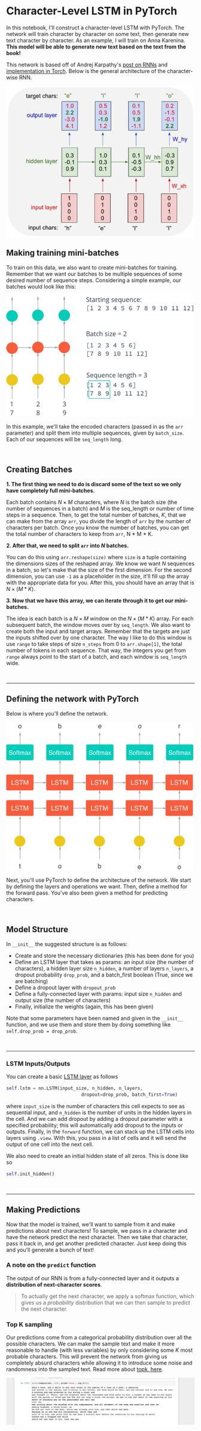 # Character-Level LSTM in PyTorch

In this notebook, I'll construct a character-level LSTM with PyTorch. The network will train character by character on some text, then generate new text character by character. As an example, I will train on Anna Karenina. **This model will be able to generate new text based on the text from the book!**

This network is based off of Andrej Karpathy's [post on RNNs](http://karpathy.github.io/2015/05/21/rnn-effectiveness/) and [implementation in Torch](https://github.com/karpathy/char-rnn). Below is the general architecture of the character-wise RNN.

<img align="center" src="images/charseq.jpeg" >

## Making training mini-batches


To train on this data, we also want to create mini-batches for training. Remember that we want our batches to be multiple sequences of some desired number of sequence steps. Considering a simple example, our batches would look like this:

<img src="images/sequence_batching@1x.png">


<br>

In this example, we'll take the encoded characters (passed in as the `arr` parameter) and split them into multiple sequences, given by `batch_size`. Each of our sequences will be `seq_length` long.

<br>

## Creating Batches

**1. The first thing we need to do is discard some of the text so we only have completely full mini-batches.**

Each batch contains $N \times M$ characters, where $N$ is the batch size (the number of sequences in a batch) and $M$ is the seq_length or number of time steps in a sequence. Then, to get the total number of batches, $K$, that we can make from the array `arr`, you divide the length of `arr` by the number of characters per batch. Once you know the number of batches, you can get the total number of characters to keep from `arr`, N * M * K.

**2. After that, we need to split `arr` into $N$ batches.** 

You can do this using `arr.reshape(size)` where `size` is a tuple containing the dimensions sizes of the reshaped array. We know we want $N$ sequences in a batch, so let's make that the size of the first dimension. For the second dimension, you can use `-1` as a placeholder in the size, it'll fill up the array with the appropriate data for you. After this, you should have an array that is $N \times (M * K)$.

**3. Now that we have this array, we can iterate through it to get our mini-batches.**

The idea is each batch is a $N \times M$ window on the $N \times (M * K)$ array. For each subsequent batch, the window moves over by `seq_length`. We also want to create both the input and target arrays. Remember that the targets are just the inputs shifted over by one character. The way I like to do this window is use `range` to take steps of size `n_steps` from $0$ to `arr.shape[1]`, the total number of tokens in each sequence. That way, the integers you get from `range` always point to the start of a batch, and each window is `seq_length` wide.

<br>

---
## Defining the network with PyTorch

Below is where you'll define the network.

<img src="images/charRNN.png" width=500px>

Next, you'll use PyTorch to define the architecture of the network. We start by defining the layers and operations we want. Then, define a method for the forward pass. You've also been given a method for predicting characters.

<br>

## Model Structure

In `__init__` the suggested structure is as follows:
* Create and store the necessary dictionaries (this has been done for you)
* Define an LSTM layer that takes as params: an input size (the number of characters), a hidden layer size `n_hidden`, a number of layers `n_layers`, a dropout probability `drop_prob`, and a batch_first boolean (True, since we are batching)
* Define a dropout layer with `dropout_prob`
* Define a fully-connected layer with params: input size `n_hidden` and output size (the number of characters)
* Finally, initialize the weights (again, this has been given)

Note that some parameters have been named and given in the `__init__` function, and we use them and store them by doing something like `self.drop_prob = drop_prob`.

<br>

---
### LSTM Inputs/Outputs

You can create a basic [LSTM layer](https://pytorch.org/docs/stable/nn.html#lstm) as follows

```python
self.lstm = nn.LSTM(input_size, n_hidden, n_layers, 
                            dropout=drop_prob, batch_first=True)
```

where `input_size` is the number of characters this cell expects to see as sequential input, and `n_hidden` is the number of units in the hidden layers in the cell. And we can add dropout by adding a dropout parameter with a specified probability; this will automatically add dropout to the inputs or outputs. Finally, in the `forward` function, we can stack up the LSTM cells into layers using `.view`. With this, you pass in a list of cells and it will send the output of one cell into the next cell.

We also need to create an initial hidden state of all zeros. This is done like so

```python
self.init_hidden()
```

<br>

---
## Making Predictions

Now that the model is trained, we'll want to sample from it and make predictions about next characters! To sample, we pass in a character and have the network predict the next character. Then we take that character, pass it back in, and get another predicted character. Just keep doing this and you'll generate a bunch of text!

### A note on the `predict`  function

The output of our RNN is from a fully-connected layer and it outputs a **distribution of next-character scores**.

> To actually get the next character, we apply a softmax function, which gives us a *probability* distribution that we can then sample to predict the next character.

### Top K sampling

Our predictions come from a categorical probability distribution over all the possible characters. We can make the sample text and make it more reasonable to handle (with less variables) by only considering some $K$ most probable characters. This will prevent the network from giving us completely absurd characters while allowing it to introduce some noise and randomness into the sampled text. Read more about [topk, here](https://pytorch.org/docs/stable/torch.html#torch.topk).

<img src='images/Screenshot 2020-04-21 at 7.48.04 PM.png'>
